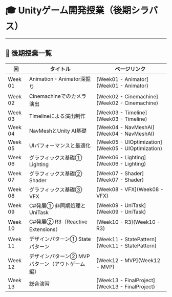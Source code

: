 # 🎓 Unityゲーム開発授業（後期シラバス）

---

## 🔹 後期授業一覧

| 回 | タイトル | ページリンク |
|---|---|---|
| Week 01 | Animation・Animator深掘り | [Week01 - Animator](Week01 - Animator) |
| Week 02 | Cinemachineでのカメラ演出 | [Week02 - Cinemachine](Week02 - Cinemachine) |
| Week 03 | Timelineによる演出制作 | [Week03 - Timeline](Week03 - Timeline) |
| Week 04 | NavMeshとUnity AI基礎 | [Week04 - NavMeshAI](Week04 - NavMeshAI) |
| Week 05 | UIパフォーマンスと最適化 | [Week05 - UIOptimization](Week05 - UIOptimization) |
| Week 06 | グラフィックス基礎① Lighting | [Week06 - Lighting](Week06 - Lighting) |
| Week 07 | グラフィックス基礎② Shader | [Week07 - Shader](Week07 - Shader) |
| Week 08 | グラフィックス基礎③ VFX | [Week08 - VFX](Week08 - VFX) |
| Week 09 | C#発展① 非同期処理とUniTask | [Week09 - UniTask](Week09 - UniTask) |
| Week 10 | C#発展② R3（Reactive Extensions） | [Week10 - R3](Week10 - R3) |
| Week 11 | デザインパターン① Stateパターン | [Week11 - StatePattern](Week11 - StatePattern) |
| Week 12 | デザインパターン② MVPパターン（アウトゲーム編） | [Week12 - MVP](Week12 - MVP) |
| Week 13 | 総合演習 | [Week13 - FinalProject](Week13 - FinalProject) |
